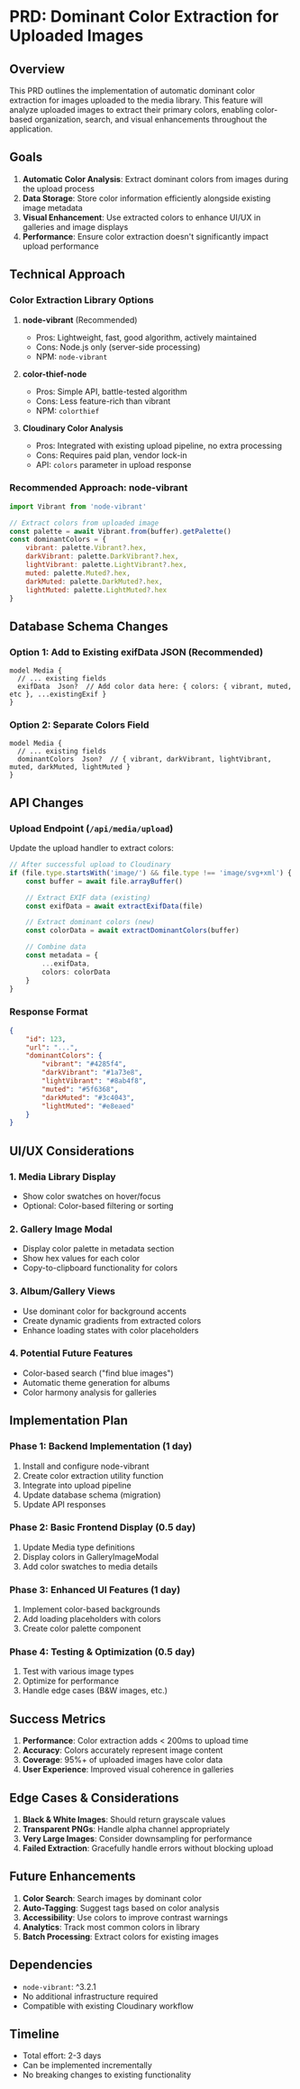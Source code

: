# PRD: Dominant Color Extraction for Uploaded Images

## Overview

This PRD outlines the implementation of automatic dominant color extraction for images uploaded to the media library. This feature will analyze uploaded images to extract their primary colors, enabling color-based organization, search, and visual enhancements throughout the application.

## Goals

1. **Automatic Color Analysis**: Extract dominant colors from images during the upload process
2. **Data Storage**: Store color information efficiently alongside existing image metadata
3. **Visual Enhancement**: Use extracted colors to enhance UI/UX in galleries and image displays
4. **Performance**: Ensure color extraction doesn't significantly impact upload performance

## Technical Approach

### Color Extraction Library Options

1. **node-vibrant** (Recommended)

   - Pros: Lightweight, fast, good algorithm, actively maintained
   - Cons: Node.js only (server-side processing)
   - NPM: `node-vibrant`

2. **color-thief-node**

   - Pros: Simple API, battle-tested algorithm
   - Cons: Less feature-rich than vibrant
   - NPM: `colorthief`

3. **Cloudinary Color Analysis**
   - Pros: Integrated with existing upload pipeline, no extra processing
   - Cons: Requires paid plan, vendor lock-in
   - API: `colors` parameter in upload response

### Recommended Approach: node-vibrant

```javascript
import Vibrant from 'node-vibrant'

// Extract colors from uploaded image
const palette = await Vibrant.from(buffer).getPalette()
const dominantColors = {
	vibrant: palette.Vibrant?.hex,
	darkVibrant: palette.DarkVibrant?.hex,
	lightVibrant: palette.LightVibrant?.hex,
	muted: palette.Muted?.hex,
	darkMuted: palette.DarkMuted?.hex,
	lightMuted: palette.LightMuted?.hex
}
```

## Database Schema Changes

### Option 1: Add to Existing exifData JSON (Recommended)

```prisma
model Media {
  // ... existing fields
  exifData  Json?  // Add color data here: { colors: { vibrant, muted, etc }, ...existingExif }
}
```

### Option 2: Separate Colors Field

```prisma
model Media {
  // ... existing fields
  dominantColors  Json?  // { vibrant, darkVibrant, lightVibrant, muted, darkMuted, lightMuted }
}
```

## API Changes

### Upload Endpoint (`/api/media/upload`)

Update the upload handler to extract colors:

```typescript
// After successful upload to Cloudinary
if (file.type.startsWith('image/') && file.type !== 'image/svg+xml') {
	const buffer = await file.arrayBuffer()

	// Extract EXIF data (existing)
	const exifData = await extractExifData(file)

	// Extract dominant colors (new)
	const colorData = await extractDominantColors(buffer)

	// Combine data
	const metadata = {
		...exifData,
		colors: colorData
	}
}
```

### Response Format

```json
{
	"id": 123,
	"url": "...",
	"dominantColors": {
		"vibrant": "#4285f4",
		"darkVibrant": "#1a73e8",
		"lightVibrant": "#8ab4f8",
		"muted": "#5f6368",
		"darkMuted": "#3c4043",
		"lightMuted": "#e8eaed"
	}
}
```

## UI/UX Considerations

### 1. Media Library Display

- Show color swatches on hover/focus
- Optional: Color-based filtering or sorting

### 2. Gallery Image Modal

- Display color palette in metadata section
- Show hex values for each color
- Copy-to-clipboard functionality for colors

### 3. Album/Gallery Views

- Use dominant color for background accents
- Create dynamic gradients from extracted colors
- Enhance loading states with color placeholders

### 4. Potential Future Features

- Color-based search ("find blue images")
- Automatic theme generation for albums
- Color harmony analysis for galleries

## Implementation Plan

### Phase 1: Backend Implementation (1 day)

1. Install and configure node-vibrant
2. Create color extraction utility function
3. Integrate into upload pipeline
4. Update database schema (migration)
5. Update API responses

### Phase 2: Basic Frontend Display (0.5 day)

1. Update Media type definitions
2. Display colors in GalleryImageModal
3. Add color swatches to media details

### Phase 3: Enhanced UI Features (1 day)

1. Implement color-based backgrounds
2. Add loading placeholders with colors
3. Create color palette component

### Phase 4: Testing & Optimization (0.5 day)

1. Test with various image types
2. Optimize for performance
3. Handle edge cases (B&W images, etc.)

## Success Metrics

1. **Performance**: Color extraction adds < 200ms to upload time
2. **Accuracy**: Colors accurately represent image content
3. **Coverage**: 95%+ of uploaded images have color data
4. **User Experience**: Improved visual coherence in galleries

## Edge Cases & Considerations

1. **Black & White Images**: Should return grayscale values
2. **Transparent PNGs**: Handle alpha channel appropriately
3. **Very Large Images**: Consider downsampling for performance
4. **Failed Extraction**: Gracefully handle errors without blocking upload

## Future Enhancements

1. **Color Search**: Search images by dominant color
2. **Auto-Tagging**: Suggest tags based on color analysis
3. **Accessibility**: Use colors to improve contrast warnings
4. **Analytics**: Track most common colors in library
5. **Batch Processing**: Extract colors for existing images

## Dependencies

- `node-vibrant`: ^3.2.1
- No additional infrastructure required
- Compatible with existing Cloudinary workflow

## Timeline

- Total effort: 2-3 days
- Can be implemented incrementally
- No breaking changes to existing functionality
